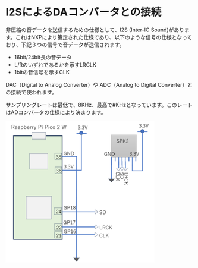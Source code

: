 # I2SによるDAコンバータとの接続

非圧縮の音データを送信するための仕様として、I2S (Inter-IC Sound)があります。これはNXPにより策定された仕様であり、以下のような信号の仕様となっており、下記３つの信号で音データが送信されます。
- 16bit/24bit長の音データ
- L/Rのいずれであるかを示すLRCLK
- 1bitの音信号を示すCLK

DAC（Digital to Analog Converter）や ADC（Analog to Digital Converter）との接続で使われます。

サンプリングレートは最低で、8KHz、最高で#KHzとなっています。このレートはADコンバータの仕様により決まります。

<img src="assets/Schematics_i2s_spaker.png" width=400>
